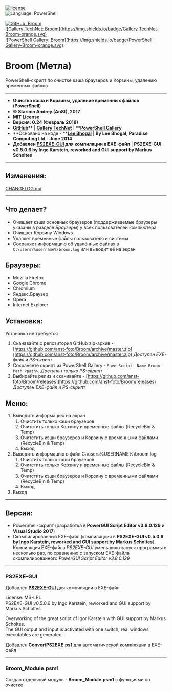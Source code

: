 [![license](https://img.shields.io/github/license/mashape/apistatus.svg)](https://github.com/anst-foto/Broom/blob/master/LICENSE)  
![Language: PowerShell](https://img.shields.io/badge/language-PowerShell-blue.svg)

[![GitHub: Broom](https://img.shields.io/badge/GitHub-Broom-orange.svg)](https://github.com/anst-foto/Broom)  
[![Gallery TechNet: Broom](https://img.shields.io/badge/Gallery TechNet-Broom-orange.svg)](https://gallery.technet.microsoft.com/PowerShell-f24f32cb)  
[![PowerShell Gallery: Broom](https://img.shields.io/badge/PowerShell Gallery-Broom-orange.svg)](https://www.powershellgallery.com/packages/Broom)

# Broom \(Метла\)

PowerShell-скрипт по очистке кэша браузеров и Корзины, удалению временных файлов.

---

* **Очистка кэша и Корзины, удаление временных файлов \(PowerShell\)**
* **© Starinin Andrey \(AnSt\), 2017**
* [**MIT License**](/LICENSE)
* **Версия: 0.24 \(Февраль 2018\)**
* [**GitHub**](https://github.com/anst-foto/Broom)** \| **[**Gallery TechNet**](https://gallery.technet.microsoft.com/PowerShell-f24f32cb)** \| **[**PowerShell Gallery**](https://www.powershellgallery.com/packages/Broom)
* **Основано на коде - **[**Lee Bhogal**](https://github.com/lemtek/Powershell) \| **By Lee Bhogal, Paradise Computing Ltd - June 2014**
* **Добавлен **[**PS2EXE-GUI**](https://gallery.technet.microsoft.com/scriptcenter/PS2EXE-GUI-Convert-e7cb69d5)** для компиляции в EXE-файл** \| **PS2EXE-GUI v0.5.0.6 by Ingo Karstein, reworked and GUI support by Markus Scholtes**

---

## Изменения:

[CHANGELOG.md](/CHANGELOG.md)

---

## Что делает?

* Очищает кэши основных браузеров \(поддерживаемые браузеры указаны в разделе _Браузеры_\) у всех пользователей компьютера
* Очищает Корзину Windows
* Удаляет временные файлы пользователя и системы
* Сохраняет информацию об удалённых файлах в `C:\users\%username%\broom.log` или выводит её на экран

## Браузеры:

* Mozilla Firefox
* Google Chrome
* Chromium
* Яндекс.Браузер
* Opera
* Internet Explorer

## Установка:

Установка не требуется  
1. Скачавайте с репозитория GitHub zip-архив - [https://github.com/anst-foto/Broom/archive/master.zip](https://github.com/anst-foto/Broom/archive/master.zip) _Доступен EXE-файл и PS-скрипт_  
2. Сохраняете скрипт из PowerShell Gallery - `Save-Script -Name Broom -Path <path>`. _Доступен только PS-скрипт_
3. Выбирайте релиз и скачивайте - [https://github.com/anst-foto/Broom/releases](https://github.com/anst-foto/Broom/releases) _Доступен EXE-файл и PS-скрипт_

## Меню:

1. Выводить информацию на экран
   1. Очистить только кэши браузеров
   2. Очитстить только Корзину и временные файлы \(RecycleBin & Temp\)
   3. Очитстить кэши браузеров и Корзину с временными файлами \(RecycleBin & Temp\)
   4. Выход
2. Выводить информацию в файл C:\users\%USERNAME%\broom.log
   1. Очистить только кэши браузеров
   2. Очитстить только Корзину и временные файлы \(RecycleBin & Temp\)
   3. Очитстить кэши браузеров и Корзину с временными файлами \(RecycleBin & Temp\)
   4. Выход
3. Выход

---

## Версии:

* PowerShell-скрипт \(разработка в **PowerGUI Script Editor v3.8.0.129** и **Visual Studio 2017**\)
* Скомпилированный EXE-файл \(компиляцция в **PS2EXE-GUI v0.5.0.6 by Ingo Karstein, reworked and GUI support by Markus Scholtes**\). Компиляция EXE-файла _PS2EXE-GUI_ уменьшило запуск программы в несколько раз, по сравнению с запуском EXE-файла скомпилированного _PowerGUI Script Editor v3.8.0.129_

---

### PS2EXE-GUI

Добавлен [**PS2EXE-GUI**](https://gallery.technet.microsoft.com/scriptcenter/PS2EXE-GUI-Convert-e7cb69d5) для компиляции в EXE-файл

License: MS-LPL  
PS2EXE-GUI v0.5.0.6 by Ingo Karstein, reworked and GUI support by Markus Scholtes

Overworking of the great script of Igor Karstein with GUI support by Markus Scholtes.   
The GUI output and input is activated with one switch, real windows executables are generated.

Добавлен **ConvertPS2EXE.ps1** для автоматической компиляции в EXE-файл

---

### Broom\_Module.psm1

Создан отдельный модуль - **Broom\_Module.psm1** с функциями по очистке

